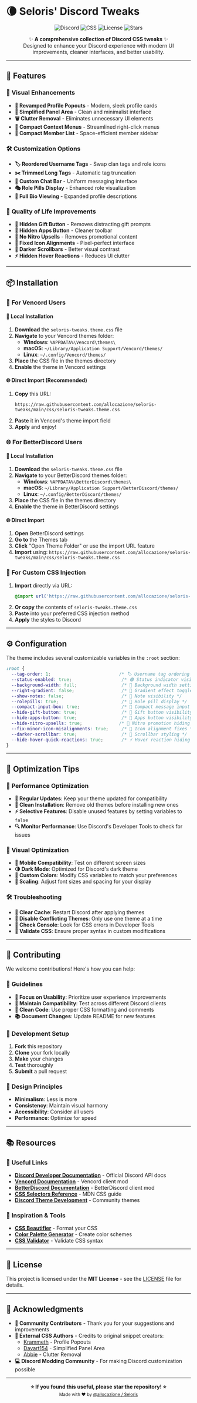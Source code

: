 # 🌘 Seloris' Discord Tweaks

<div align="center">
  <img src="https://img.shields.io/badge/Discord-7289DA?style=for-the-badge&logo=discord&logoColor=white" alt="Discord">
  <img src="https://img.shields.io/badge/CSS-1572B6?style=for-the-badge&logo=css3&logoColor=white" alt="CSS">
  <img src="https://img.shields.io/github/license/allocazione/seloris-tweaks?style=for-the-badge" alt="License">
  <img src="https://img.shields.io/github/stars/allocazione/seloris-tweaks?style=for-the-badge" alt="Stars">
</div>

<p align="center">
  ✨ <strong>A comprehensive collection of Discord CSS tweaks</strong> ✨<br>
  Designed to enhance your Discord experience with modern UI improvements, cleaner interfaces, and better usability.
</p>

---

## 🚀 Features

### 🎨 **Visual Enhancements**
- **🔄 Revamped Profile Popouts** - Modern, sleek profile cards
- **📱 Simplified Panel Area** - Clean and minimalist interface
- **🗑️ Clutter Removal** - Eliminates unnecessary UI elements
- **📏 Compact Context Menus** - Streamlined right-click menus
- **👥 Compact Member List** - Space-efficient member sidebar

### 🛠️ **Customization Options**
- **🏷️ Reordered Username Tags** - Swap clan tags and role icons
- **✂️ Trimmed Long Tags** - Automatic tag truncation
- **💬 Custom Chat Bar** - Uniform messaging interface
- **🎭 Role Pills Display** - Enhanced role visualization
- **👤 Full Bio Viewing** - Expanded profile descriptions

### 🎯 **Quality of Life Improvements**
- **🎁 Hidden Gift Button** - Removes distracting gift prompts
- **📱 Hidden Apps Button** - Cleaner toolbar
- **💎 No Nitro Upsells** - Removes promotional content
- **🔧 Fixed Icon Alignments** - Pixel-perfect interface
- **📜 Darker Scrollbars** - Better visual contrast
- **⚡ Hidden Hover Reactions** - Reduces UI clutter

---

## 📦 Installation

### 🔧 **For Vencord Users**

#### 📁 **Local Installation**
1. **Download** the `seloris-tweaks.theme.css` file
2. **Navigate** to your Vencord themes folder:
   - **Windows**: `%APPDATA%\Vencord\themes\`
   - **macOS**: `~/Library/Application Support/Vencord/themes/`
   - **Linux**: `~/.config/Vencord/themes/`
3. **Place** the CSS file in the themes directory
4. **Enable** the theme in Vencord settings

#### 🌐 **Direct Import (Recommended)**
1. **Copy** this URL:
   ```
   https://raw.githubusercontent.com/allocazione/seloris-tweaks/main/css/seloris-tweaks.theme.css
   ```
2. **Paste** it in Vencord's theme import field
3. **Apply** and enjoy!

### 🌐 **For BetterDiscord Users**

#### 📁 **Local Installation**
1. **Download** the `seloris-tweaks.theme.css` file
2. **Navigate** to your BetterDiscord themes folder:
   - **Windows**: `%APPDATA%\BetterDiscord\themes\`
   - **macOS**: `~/Library/Application Support/BetterDiscord/themes/`
   - **Linux**: `~/.config/BetterDiscord/themes/`
3. **Place** the CSS file in the themes directory
4. **Enable** the theme in BetterDiscord settings

#### 🌐 **Direct Import**
1. **Open** BetterDiscord settings
2. **Go to** the Themes tab
3. **Click** "Open Theme Folder" or use the import URL feature
4. **Import** using: `https://raw.githubusercontent.com/allocazione/seloris-tweaks/main/css/seloris-tweaks.theme.css`

### 🎨 **For Custom CSS Injection**
1. **Import** directly via URL:
   ```css
   @import url('https://raw.githubusercontent.com/allocazione/seloris-tweaks/main/css/seloris-tweaks.theme.css');
   ```
2. **Or copy** the contents of `seloris-tweaks.theme.css`
3. **Paste** into your preferred CSS injection method
4. **Apply** the styles to Discord

---

## ⚙️ Configuration

The theme includes several customizable variables in the `:root` section:

```css
:root {
  --tag-order: 1;                          /* 🏷️ Username tag ordering */
  --status-enabled: true;                   /* 🟢 Status indicator visibility */
  --background-width: full;                 /* 📐 Background width setting */
  --right-gradient: false;                  /* 🎨 Gradient effect toggle */
  --show-notes: false;                      /* 📝 Note visibility */
  --rolepills: true;                        /* 💊 Role pill display */
  --compact-input-box: true;                /* 📝 Compact message input */
  --hide-gift-button: true;                 /* 🎁 Gift button visibility */
  --hide-apps-button: true;                 /* 📱 Apps button visibility */
  --hide-nitro-upsells: true;              /* 💎 Nitro promotion hiding */
  --fix-minor-icon-misalignments: true;     /* 🔧 Icon alignment fixes */
  --darker-scrollbar: true;                 /* 📜 Scrollbar styling */
  --hide-hover-quick-reactions: true;       /* ⚡ Hover reaction hiding */
}
```

---

## 🎯 Optimization Tips

### 🚀 **Performance Optimization**
- **🔄 Regular Updates**: Keep your theme updated for compatibility
- **🧹 Clean Installation**: Remove old themes before installing new ones
- **⚡ Selective Features**: Disable unused features by setting variables to `false`
- **🔍 Monitor Performance**: Use Discord's Developer Tools to check for issues

### 🎨 **Visual Optimization**
- **📱 Mobile Compatibility**: Test on different screen sizes
- **🌗 Dark Mode**: Optimized for Discord's dark theme
- **🎪 Custom Colors**: Modify CSS variables to match your preferences
- **📐 Scaling**: Adjust font sizes and spacing for your display

### 🛠️ **Troubleshooting**
- **🔄 Clear Cache**: Restart Discord after applying themes
- **🐛 Disable Conflicting Themes**: Only use one theme at a time
- **📝 Check Console**: Look for CSS errors in Developer Tools
- **🔧 Validate CSS**: Ensure proper syntax in custom modifications

---

## 🤝 Contributing

We welcome contributions! Here's how you can help:

### 📝 **Guidelines**
- **🎯 Focus on Usability**: Prioritize user experience improvements
- **📱 Maintain Compatibility**: Test across different Discord clients
- **🧹 Clean Code**: Use proper CSS formatting and comments
- **📚 Document Changes**: Update README for new features

### 🔧 **Development Setup**
1. **Fork** this repository
2. **Clone** your fork locally
3. **Make** your changes
4. **Test** thoroughly
5. **Submit** a pull request

### 🎨 **Design Principles**
- **Minimalism**: Less is more
- **Consistency**: Maintain visual harmony
- **Accessibility**: Consider all users
- **Performance**: Optimize for speed

---

## 📚 Resources

### 🔗 **Useful Links**
- [**Discord Developer Documentation**](https://discord.com/developers/docs) - Official Discord API docs
- [**Vencord Documentation**](https://vencord.dev/) - Vencord client mod
- [**BetterDiscord Documentation**](https://betterdiscord.app/) - BetterDiscord client mod
- [**CSS Selectors Reference**](https://developer.mozilla.org/en-US/docs/Web/CSS/CSS_Selectors) - MDN CSS guide
- [**Discord Theme Development**](https://github.com/topics/discord-theme) - Community themes

### 🎨 **Inspiration & Tools**
- [**CSS Beautifier**](https://www.freeformatter.com/css-beautifier.html) - Format your CSS
- [**Color Palette Generator**](https://coolors.co/) - Create color schemes
- [**CSS Validator**](https://jigsaw.w3.org/css-validator/) - Validate CSS syntax

---

## 📄 License

This project is licensed under the **MIT License** - see the [LICENSE](LICENSE) file for details.

---

## 🎉 Acknowledgments

- **🙏 Community Contributors** - Thank you for your suggestions and improvements
- **🎨 External CSS Authors** - Credits to original snippet creators:
  - [Krammeth](https://github.com/Krammeth/css-snippets) - Profile Popouts
  - [Davart154](https://github.com/davart154/Themes) - Simplified Panel Area
  - [Abbie](https://github.com/abbie/discord-css) - Clutter Removal
- **💻 Discord Modding Community** - For making Discord customization possible

---

<div align="center">
  <p>
    <strong>⭐ If you found this useful, please star the repository! ⭐</strong><br>
    <sub>Made with ❤️ by <a href="https://github.com/allocazione">@allocazione / Seloris</a></sub>
  </p>
</div>